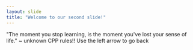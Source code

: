 ```yaml
---
layout: slide
title: "Welcome to our second slide!"
---
```

"The moment you stop learning, is the moment you've lost your sense of life." ~ unknown  CPP rules!!
Use the left arrow to go back
